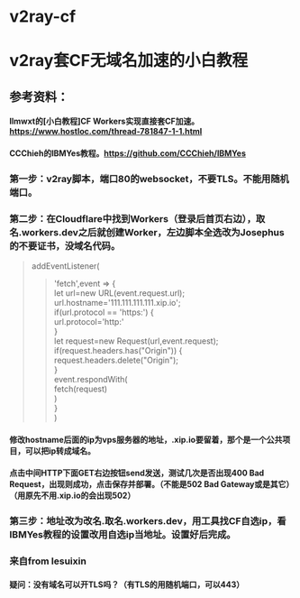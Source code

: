 # v2ray-cf  

# v2ray套CF无域名加速的小白教程  
## 参考资料：  
#### llmwxt的[小白教程]CF Workers实现直接套CF加速。https://www.hostloc.com/thread-781847-1-1.html

#### CCChieh的IBMYes教程。https://github.com/CCChieh/IBMYes

### 第一步：v2ray脚本，端口80的websocket，不要TLS。不能用随机端口。  

### 第二步：在Cloudflare中找到Workers（登录后首页右边），取名.workers.dev之后就创建Worker，左边脚本全选改为Josephus的不要证书，没域名代码。  

> addEventListener(  
>> 'fetch',event => {  
    let url=new URL(event.request.url);  
    url.hostname='111.111.111.111.xip.io';   
    if(url.protocol == 'https:') {  
    url.protocol='http:'   
    }  
    let request=new Request(url,event.request);   
    if(request.headers.has("Origin")) {  
    request.headers.delete("Origin");  
    }  
    event.respondWith(  
    fetch(request)  
    )  
    }  
> )  

#### 修改hostname后面的ip为vps服务器的地址，.xip.io要留着，那个是一个公共项目，可以把ip转成域名。  

#### 点击中间HTTP下面GET右边按钮send发送，测试几次是否出现400 Bad Request，出现则成功，点击保存并部署。（不能是502 Bad Gateway或是其它）（用原先不用.xip.io的会出现502）  

### 第三步：地址改为改名.取名.workers.dev，用工具找CF自选ip，看IBMYes教程的设置改用自选ip当地址。设置好后完成。  

### 来自from lesuixin

#### 疑问：没有域名可以开TLS吗？（有TLS的用随机端口，可以443）  
